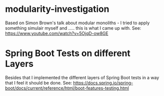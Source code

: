 # modularity-investigation

Based on Simon Brown's talk about modular monoliths - I tried to apply something simulair myself and 
..... this is what I came up with. See: https://www.youtube.com/watch?v=5OjqD-ow8GE

# Spring Boot Tests on different Layers

Besides that I implemented the different layers of Spring Boot tests in a way that I feel it should be done.
See: https://docs.spring.io/spring-boot/docs/current/reference/html/boot-features-testing.html
